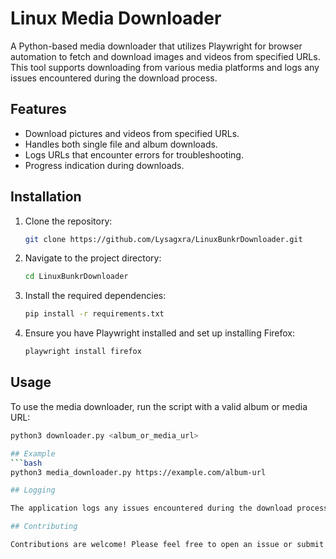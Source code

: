# Linux Media Downloader

A Python-based media downloader that utilizes Playwright for browser automation to fetch and download images and videos from specified URLs. This tool supports downloading from various media platforms and logs any issues encountered during the download process.

## Features

- Download pictures and videos from specified URLs.
- Handles both single file and album downloads.
- Logs URLs that encounter errors for troubleshooting.
- Progress indication during downloads.

## Installation

1. Clone the repository:
   ```bash
   git clone https://github.com/Lysagxra/LinuxBunkrDownloader.git

2. Navigate to the project directory:
   ```bash
   cd LinuxBunkrDownloader

3. Install the required dependencies:
   ```bash
   pip install -r requirements.txt

4. Ensure you have Playwright installed and set up installing Firefox:
   ```bash
   playwright install firefox

## Usage

To use the media downloader, run the script with a valid album or media URL:
  ```bash
  python3 downloader.py <album_or_media_url>

## Example
  ```bash
  python3 media_downloader.py https://example.com/album-url

## Logging

The application logs any issues encountered during the download process in a file named session_log.txt. Check this file for any URLs that may have been blocked or had errors.

## Contributing

Contributions are welcome! Please feel free to open an issue or submit a pull request.
